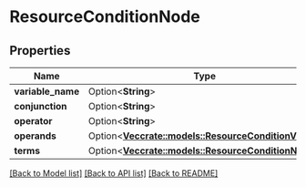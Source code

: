 # ResourceConditionNode

## Properties

Name | Type | Description | Notes
------------ | ------------- | ------------- | -------------
**variable_name** | Option<**String**> |  | [optional]
**conjunction** | Option<**String**> |  | [optional]
**operator** | Option<**String**> |  | [optional]
**operands** | Option<[**Vec<crate::models::ResourceConditionValue>**](ResourceConditionValue.md)> |  | [optional]
**terms** | Option<[**Vec<crate::models::ResourceConditionNode>**](ResourceConditionNode.md)> |  | [optional]

[[Back to Model list]](../README.md#documentation-for-models) [[Back to API list]](../README.md#documentation-for-api-endpoints) [[Back to README]](../README.md)


